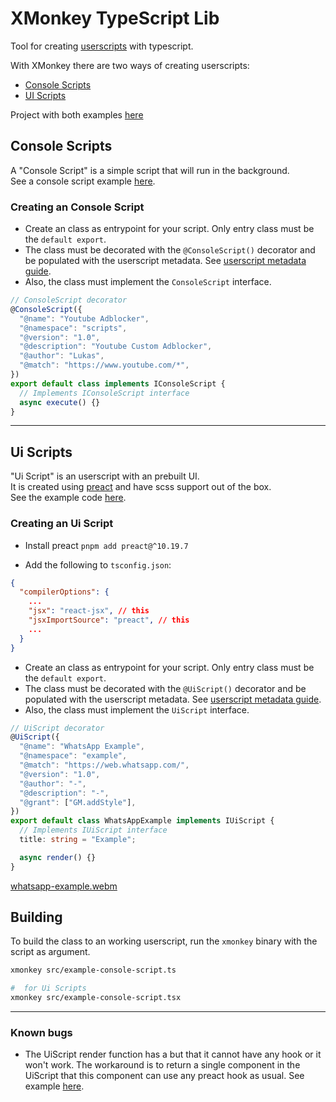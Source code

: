 # XMonkey TypeScript Lib

Tool for creating [userscripts](https://en.wikipedia.org/wiki/Userscript) with typescript.

With XMonkey there are two ways of creating userscripts:

- [Console Scripts](#console-scripts)
- [UI Scripts](#ui-scripts)

Project with both examples [here](./examples/)

## Console Scripts

A "Console Script" is a simple script that will run in the background.<br>
See a console script example [here](./examples/src/youtube-adblocker.ts).

### Creating an Console Script

- Create an class as entrypoint for your script. Only entry class must be the `default export`.
- The class must be decorated with the `@ConsoleScript()` decorator and be populated with the userscript metadata. See [userscript metadata guide](https://sourceforge.net/p/greasemonkey/wiki/Metadata_Block/).
- Also, the class must implement the `ConsoleScript` interface.

```typescript
// ConsoleScript decorator
@ConsoleScript({
  "@name": "Youtube Adblocker",
  "@namespace": "scripts",
  "@version": "1.0",
  "@description": "Youtube Custom Adblocker",
  "@author": "Lukas",
  "@match": "https://www.youtube.com/*",
})
export default class implements IConsoleScript {
  // Implements IConsoleScript interface
  async execute() {}
}
```

---

## Ui Scripts

"Ui Script" is an userscript with an prebuilt UI.
<br>
It is created using [preact](https://preactjs.com/) and have scss support out of the box.
<br>
See the example code [here](./examples/src/whatsapp-theme/whatsapp-theme.tsx).

### Creating an Ui Script

- Install preact
  `pnpm add preact@^10.19.7`

- Add the following to `tsconfig.json`:

```json
{
  "compilerOptions": {
    ...
    "jsx": "react-jsx", // this
    "jsxImportSource": "preact", // this
    ...
  }
}
```

- Create an class as entrypoint for your script. Only entry class must be the `default export`.
- The class must be decorated with the `@UiScript()` decorator and be populated with the userscript metadata. See [userscript metadata guide](https://sourceforge.net/p/greasemonkey/wiki/Metadata_Block/).
- Also, the class must implement the `UiScript` interface.

```typescript
// UiScript decorator
@UiScript({
  "@name": "WhatsApp Example",
  "@namespace": "example",
  "@match": "https://web.whatsapp.com/",
  "@version": "1.0",
  "@author": "-",
  "@description": "-",
  "@grant": ["GM.addStyle"],
})
export default class WhatsAppExample implements IUiScript {
  // Implements IUiScript interface
  title: string = "Example";

  async render() {}
}
```

[whatsapp-example.webm](https://github.com/lukaskj/xmonkey/assets/1936255/c6ea50d7-e3a8-4770-8af8-068aa6481a11)


## Building

To build the class to an working userscript, run the `xmonkey` binary with the script as argument.

```bash
xmonkey src/example-console-script.ts

#  for Ui Scripts
xmonkey src/example-console-script.tsx
```

---

### Known bugs

- The UiScript render function has a but that it cannot have any hook or it won't work. The workaround is to return a single component in the UiScript that this component can use any preact hook as usual. See example [here](./examples/src/whatsapp-theme/whatsapp-theme.tsx).
